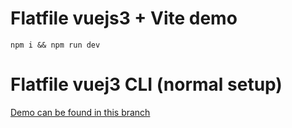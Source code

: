 # Flatfile vuejs3 + Vite demo

```
npm i && npm run dev
```

# Flatfile vuej3 CLI (normal setup)

[Demo can be found in this branch](https://github.com/MarkPieszak/flatfile-vuejs-3-demo/tree/feat/vue3-cli-build)